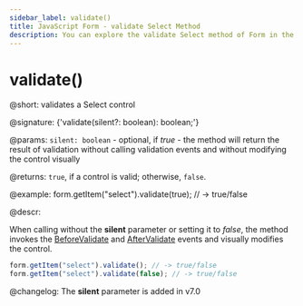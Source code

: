 ```yaml
---
sidebar_label: validate()
title: JavaScript Form - validate Select Method 
description: You can explore the validate Select method of Form in the documentation of the DHTMLX JavaScript UI library. Browse developer guides and API reference, try out code examples and live demos, and download a free 30-day evaluation version of DHTMLX Suite 7.
---
```


# validate()

@short: validates a Select control

@signature: {'validate(silent?: boolean): boolean;'}

@params:
`silent: boolean` - optional, if *true* - the method will return the result of validation without calling validation events and without modifying the control visually

@returns:
`true`, if a control is valid; otherwise, `false`.

@example:
form.getItem("select").validate(true);
// -> true/false

@descr:

When calling without the  **silent** parameter or setting it to *false*, the method invokes the [BeforeValidate](form/api/select/select_beforevalidate_event.md) and [AfterValidate](form/api/select/select_aftervalidate_event.md) events and visually modifies the control.

~~~js
form.getItem("select").validate(); // -> true/false
form.getItem("select").validate(false); // -> true/false
~~~

@changelog:
The **silent** parameter is added in v7.0